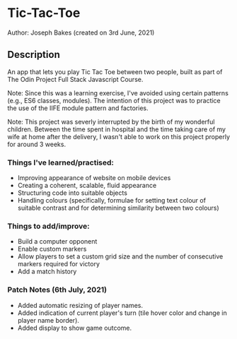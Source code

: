 # Tic-Tac-Toe

Author: Joseph Bakes (created on 3rd June, 2021)

## Description
An app that lets you play Tic Tac Toe between two people, built as part of The Odin Project Full Stack Javascript Course.

Note: Since this was a learning exercise, I've avoided using certain patterns (e.g., ES6 classes, modules). The intention of this project was to practice the use of the IIFE module pattern and factories.

Note: This project was severly interrupted by the birth of my wonderful children. Between the time spent in hospital and the time taking care of my wife at home after the delivery, I wasn't able to work on this project properly for around 3 weeks.

### Things I've learned/practised:
- Improving appearance of website on mobile devices
- Creating a coherent, scalable, fluid appearance
- Structuring code into suitable objects
- Handling colours (specifically, formulae for setting text colour of suitable contrast and for determining similarity between two colours)

### Things to add/improve:
- Build a computer opponent
- Enable custom markers
- Allow players to set a custom grid size and the number of consecutive markers required for victory
- Add a match history

### Patch Notes (6th July, 2021)
- Added automatic resizing of player names.
- Added indication of current player's turn (tile hover color and change in player name border).
- Added display to show game outcome.